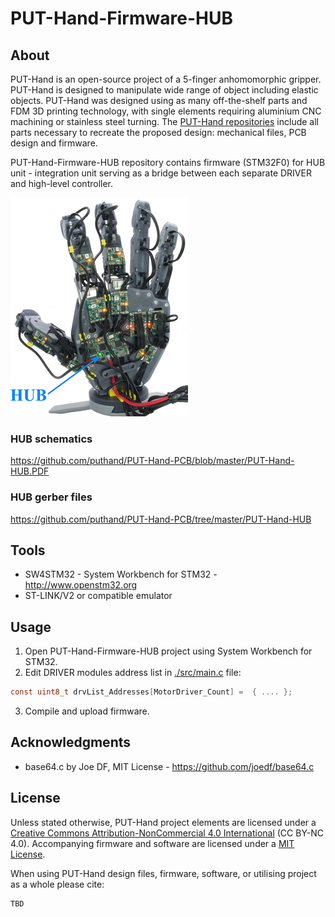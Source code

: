 # PUT-Hand-Firmware-HUB

## About

PUT-Hand is an open-source project of a 5-finger anhomomorphic gripper. PUT-Hand is designed to manipulate wide range of object including elastic objects. PUT-Hand was designed using as many off-the-shelf parts and FDM 3D printing technology, with single elements requiring aluminium CNC machining or stainless steel turning. The [PUT-Hand repositories](https://github.com/puthand) include all parts necessary to recreate the proposed design: mechanical files, PCB design and firmware.

PUT-Hand-Firmware-HUB repository contains firmware (STM32F0) for HUB unit - integration unit serving as a bridge between each separate DRIVER and high-level controller.

![alt text](./images/PUT-Hand-HUB.png)

### HUB schematics

<https://github.com/puthand/PUT-Hand-PCB/blob/master/PUT-Hand-HUB.PDF>

### HUB gerber files

<https://github.com/puthand/PUT-Hand-PCB/tree/master/PUT-Hand-HUB>

## Tools

* SW4STM32 - System Workbench for STM32 - <http://www.openstm32.org>
* ST-LINK/V2 or compatible emulator

## Usage

1. Open PUT-Hand-Firmware-HUB project using System Workbench for STM32.
2. Edit DRIVER modules address list in [./src/main.c](./src/main.c) file:

```C
const uint8_t drvList_Addresses[MotorDriver_Count] =  { .... };
```

3. Compile and upload firmware.

## Acknowledgments

* base64.c by Joe DF, MIT License - <https://github.com/joedf/base64.c>

## License

Unless stated otherwise, PUT-Hand project elements are licensed under a [Creative Commons Attribution-NonCommercial 4.0 International](https://creativecommons.org/licenses/by-nc/4.0/) (CC BY-NC 4.0). Accompanying firmware and software are licensed under a [MIT License](https://opensource.org/licenses/MIT).

When using PUT-Hand design files, firmware, software, or utilising project as a whole please cite:

```plaintext
TBD
```
